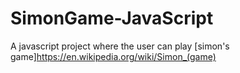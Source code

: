 # SimonGame-JavaScript
A javascript project where the user can play [simon's game]https://en.wikipedia.org/wiki/Simon_(game) 
